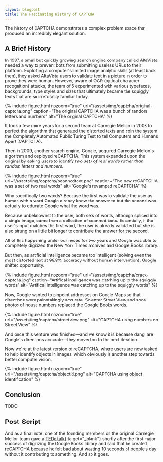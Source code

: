 ```yaml
---
layout: blogpost
title: The Fascinating History of CAPTCHA
---
```


The history of CAPTCHA demonstrates a complex problem space that produced an incredibly elegant solution.

## A Brief History

In 1997, a small but quickly growing search engine company called AltaVista needed a way to prevent bots from submitting useless URLs to their platform. Exploiting a computer's limited image analytic skills (at least back then), they asked AltaVista users to validate text in a picture in order to prove they were human. However, aware of OCR (optical character recognition) attacks, the team of 5 experimented with various typefaces, backgrounds, type styles and sizes that ultimately became the squiggly texts that are so irrefutably familiar today.

{% include figure.html
  nozoom="true"
  url="/assets/img/captcha/original-captcha.png"
  caption="The original CAPTCHA was a bunch of random letters and numbers"
  alt="The original CAPTCHA" %}

It took a few more years for a second team at Carnegie Mellon in 2003 to perfect the algorithm that generated the distorted texts and coin the system the Completely Automated Public Turing Test to tell Computers and Humans Apart (CAPTCHA).

Then in 2009, another search engine, Google, acquired Carnegie Mellon's algorithm and deployed reCAPTCHA. This system expanded upon the original by asking users to identify *two sets of real words rather than random letters and numbers.*

{% include figure.html
  nozoom="true"
  url="/assets/img/captcha/scannedtext.png"
  caption="The new reCAPTCHA was a set of two real words"
  alt="Google's revamped reCAPTCHA" %}

Why specifically two words? Because the first was to validate the user as human with a word Google already knew the answer to but the second was actually to educate Google what the word was.

Because unbeknownst to the user, both sets of words, although spliced into a single image, came from a collection of scanned texts. Essentially, if the user's input matches the first word, the user is already validated but she is also strung on a little bit longer to contribute the answer for the second.

All of this happening under our noses for two years and Google was able to completely digitized the New York Times archives and Google Books library.

But then, as artificial intelligence became too intelligent (solving even the most distorted text at 99.8% accuracy without human intervention), Google shifted opportunity.

{% include figure.html
  nozoom="true"
  url="/assets/img/captcha/crack-captcha.jpg"
  caption="Artifical intelligence was catching up to the squiggly words"
  alt="Artifical intelligence was catching up to the squiggly words" %}

Now, Google wanted to pinpoint addresses on Google Maps so that directions were painstakingly accurate. So enter Street View and soon photos of house numbers replaced the Google Books words.

{% include figure.html
  nozoom="true"
  url="/assets/img/captcha/streetview.png"
  alt="CAPTCHA using numbers on Street View" %}

And once this venture was finished&mdash;and we know it is because dang, are Google's directions accurate&mdash;they moved on to the next iteration.

Now we're at the latest version of reCAPTCHA, where users are now tasked to help identify objects in images, which obviously is another step towards better computer vision.

{% include figure.html 
  nozoom="true"
  url="/assets/img/captcha/objectid.png"
  alt="CAPTCHA using object identification" %}

## Conclusion
TODO

## Post-Script
And as a final note: one of the founding members on the original Carnegie Mellon team gave a [TEDx talk][TEDxCMU]{:target="_blank"} shortly after the first major success of digitizing the Google Books library and said that he created reCAPTCHA because he felt bad about wasting 10 seconds of people's day without it contributing to something. And so it goes.

[TEDxCMU]: https://www.ted.com/talks/luis_von_ahn_massive_scale_online_collaboration/transcript
[google]: https://security.googleblog.com/2014/12/are-you-robot-introducing-no-captcha.html
[circle]: https://en.wikipedia.org/wiki/The_Circle_(2017_film)
[microverse]: http://rickandmorty.wikia.com/wiki/Microverse